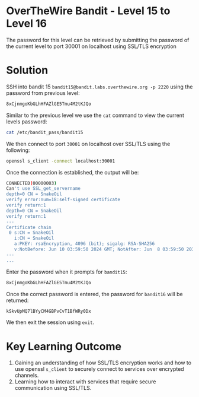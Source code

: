 # OverTheWire Bandit - Level 15 to Level 16
The password for this level can be retrieved by submitting the password of the current level to port 30001 on localhost using SSL/TLS encryption
# Solution
SSH into bandit 15 `bandit15@bandit.labs.overthewire.org -p 2220` using the password from previous level:
```bash
8xCjnmgoKbGLhHFAZlGE5Tmu4M2tKJQo
```
Similar to the previous level we use the `cat` command to view the current levels password:
```bash
cat /etc/bandit_pass/bandit15
```
We then connect to port `30001` on localhost over SSL/TLS using the following:
```bash
openssl s_client -connect localhost:30001
```

Once the connection is established, the output will be:
```bash
CONNECTED(00000003)
Can't use SSL_get_servername
depth=0 CN = SnakeOil
verify error:num=18:self-signed certificate
verify return:1
depth=0 CN = SnakeOil
verify return:1
---
Certificate chain
 0 s:CN = SnakeOil
   i:CN = SnakeOil
   a:PKEY: rsaEncryption, 4096 (bit); sigalg: RSA-SHA256
   v:NotBefore: Jun 10 03:59:50 2024 GMT; NotAfter: Jun  8 03:59:50 2034 GMT
---
...
```
Enter the password when it prompts for `bandit15`:
```bash
8xCjnmgoKbGLhHFAZlGE5Tmu4M2tKJQo
```

Once the correct password is entered, the password for `bandit16` will be returned:
```bash
kSkvUpMQ7lBYyCM4GBPvCvT1BfWRy0Dx
```
We then exit the session using `exit`.
# Key Learning Outcome
1. Gaining an understanding of how SSL/TLS encryption works and how to use openssl `s_client` to securely connect to services over encrypted channels.
2. Learning how to interact with services that require secure communication using SSL/TLS.
